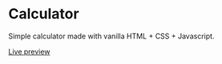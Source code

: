 # Calculator

Simple calculator made with vanilla HTML + CSS + Javascript.

[Live preview](https://mkaan11.github.io/calculator)
